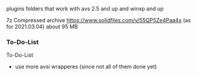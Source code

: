 plugins folders that work with avs 2.5 and up and winxp and up

7z Compressed archive https://www.solidfiles.com/v/55QP5Ze4Paa4x (as for 2021.03.04) about 95 MB

### To-Do-List
To-Do-List
* use more avsi wrapperes (since not all of them done yet)
